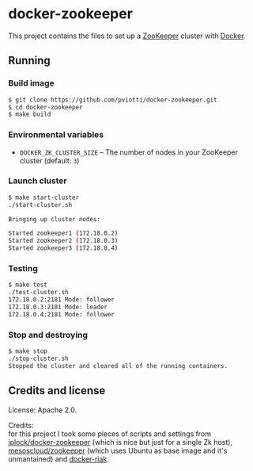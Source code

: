 # docker-zookeeper

This project contains the files to set up a [ZooKeeper](https://zookeeper.apache.org/) cluster 
with [Docker](http://docker.io).


## Running

### Build image

```bash
$ git clone https://github.com/pviotti/docker-zookeeper.git
$ cd docker-zookeeper
$ make build
```

### Environmental variables

- `DOCKER_ZK_CLUSTER_SIZE` – The number of nodes in your ZooKeeper cluster
  (default: `3`)
  

### Launch cluster

```bash
$ make start-cluster
./start-cluster.sh

Bringing up cluster nodes:

Started zookeeper1 (172.18.0.2)
Started zookeeper2 (172.18.0.3)
Started zookeeper3 (172.18.0.4)
```

### Testing

```bash
$ make test
./test-cluster.sh
172.18.0.2:2181 Mode: follower
172.18.0.3:2181 Mode: leader
172.18.0.4:2181 Mode: follower
```

### Stop and destroying

```bash
$ make stop
./stop-cluster.sh
Stopped the cluster and cleared all of the running containers.
```

## Credits and license

License: Apache 2.0.  

Credits:  
for this project I took some pieces of scripts and settings from 
[jplock/docker-zookeeper](https://github.com/jplock/docker-zookeeper) (which is nice but just for a single Zk host), 
[mesoscloud/zookeeper](https://github.com/mesoscloud/zookeeper) (which uses Ubuntu as base image and it's unmantained)
and [docker-riak](https://github.com/hectcastro/docker-riak).

